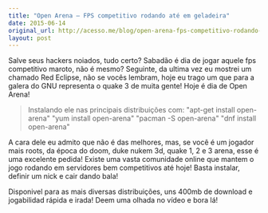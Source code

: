 ```yaml
---
title: "Open Arena – FPS competitivo rodando até em geladeira"
date: 2015-06-14
original_url: http://acesso.me/blog/open-arena-fps-competitivo-rodando-ate-em-geladeira/
layout: post
---
```


Salve seus hackers noiados, tudo certo? Sabadão é dia de jogar aquele fps competitivo maroto, não é mesmo? Seguinte, da ultima vez eu mostrei um chamado Red Eclipse, não se vocês lembram, hoje eu trago um que para a galera do GNU representa o quake 3 de muita gente! Hoje é dia de Open Arena!

> Instalando ele nas principais distribuições com:
> "apt-get install open-arena"
> "yum install open-arena"
> "pacman -S open-arena"
> "dnf install open-arena"

A cara dele eu admito que não é das melhores, mas, se você é um jogador mais roots, da época do doom, duke nukem 3d, quake 1, 2 e 3 arena, esse é uma excelente pedida! Existe uma vasta comunidade online que mantem o jogo rodando em servidores bem competitivos até hoje! Basta instalar, definir um nick e cair dando bala!

Disponivel para as mais diversas distribuições, uns 400mb de download e jogabilidad rápida e irada! Deem uma olhada no vídeo e bora lá!